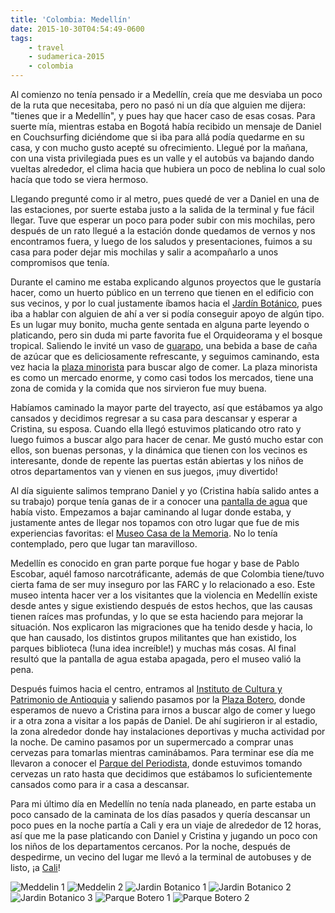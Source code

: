 ```yaml
---
title: 'Colombia: Medellín'
date: 2015-10-30T04:54:49-0600
tags:
    - travel
    - sudamerica-2015
    - colombia
---
```


Al comienzo no tenía pensado ir a Medellín, creía que me desviaba un poco de la ruta que necesitaba, pero no pasó ni un día que alguien me dijera: &#34;tienes que ir a Medellín&#34;, y pues hay que hacer caso de esas cosas. Para suerte mía, mientras estaba en Bogotá había recibido un mensaje de Daniel en Couchsurfing diciéndome que si iba para allá podía quedarme en su casa, y con mucho gusto acepté su ofrecimiento. Llegué por la mañana, con una vista privilegiada pues es un valle y el autobús va bajando dando vueltas alrededor, el clima hacia que hubiera un poco de neblina lo cual solo hacía que todo se viera hermoso.

Llegando pregunté como ir al metro, pues quedé de ver a Daniel en una de las estaciones, por suerte estaba justo a la salida de la terminal y fue fácil llegar. Tuve que esperar un poco para poder subir con mis mochilas, pero después de un rato llegué a la estación donde quedamos de vernos y nos encontramos fuera, y luego de los saludos y presentaciones, fuimos a su casa para poder dejar mis mochilas y salir a acompañarlo a unos compromisos que tenía.

Durante el camino me estaba explicando algunos proyectos que le gustaría hacer, como un huerto público en un terreno que tienen en el edificio con sus vecinos, y por lo cual justamente íbamos hacia el [Jardín Botánico](http://www.botanicomedellin.org/), pues iba a hablar con alguien de ahí a ver si podía conseguir apoyo de algún tipo. Es un lugar muy bonito, mucha gente sentada en alguna parte leyendo o platicando, pero sin duda mi parte favorita fue el Orquideorama y el bosque tropical. Saliendo le invité un vaso de [guarapo](https://es.wikipedia.org/wiki/Guarapo), una bebida a base de caña de azúcar que es deliciosamente refrescante, y seguimos caminando, esta vez hacia la [plaza minorista](http://www.plazaminorista.com.co/sitio/) para buscar algo de comer. La plaza minorista es como un mercado enorme, y como casi todos los mercados, tiene una zona de comida y la comida que nos sirvieron fue muy buena.

Habíamos caminado la mayor parte del trayecto, así que estábamos ya algo cansados y decidimos regresar a su casa para descansar y esperar a Cristina, su esposa. Cuando ella llegó estuvimos platicando otro rato y luego fuimos a buscar algo para hacer de cenar. Me gustó mucho estar con ellos, son buenas personas, y la dinámica que tienen con los vecinos es interesante, donde de repente las puertas están abiertas y los niños de otros departamentos van y vienen en sus juegos, ¡muy divertido!

Al día siguiente salimos temprano Daniel y yo (Cristina había salido antes a su trabajo) porque tenía ganas de ir a conocer una [pantalla de agua](http://www.guiaturisticademedellin.com/index.php/es/atractivos/centro-historico-top/12-pantalla-de-agua) que había visto. Empezamos a bajar caminando al lugar donde estaba, y justamente antes de llegar nos topamos con otro lugar que fue de mis experiencias favoritas: el [Museo Casa de la Memoria](http://www.museocasadelamemoria.org/). No lo tenía contemplado, pero que lugar tan maravilloso.

Medellín es conocido en gran parte porque fue hogar y base de Pablo Escobar, aquél famoso narcotráficante, además de que Colombia tiene/tuvo cierta fama de ser muy inseguro por las FARC y lo relacionado a eso. Este museo intenta hacer ver a los visitantes que la violencia en Medellín existe desde antes y sigue existiendo después de estos hechos, que las causas tienen raíces mas profundas, y lo que se esta haciendo para mejorar la situación. Nos explicaron las migraciones que ha tenido desde y hacia, lo que han causado, los distintos grupos militantes que han existido, los parques biblioteca (!una idea increíble!) y muchas más cosas. Al final resultó que la pantalla de agua estaba apagada, pero el museo valió la pena.

Después fuimos hacia el centro, entramos al [Instituto de Cultura y Patrimonio de Antioquia](http://www.culturantioquia.gov.co/) y saliendo pasamos por la [Plaza Botero](http://www.tripadvisor.com.mx/Attraction_Review-g297478-d1994585-Reviews-Plaza_Botero-Medellin_Antioquia_Department.html), donde esperamos de nuevo a Cristina para irnos a buscar algo de comer y luego ir a otra zona a visitar a los papás de Daniel. De ahí sugirieron ir al estadio, la zona alrededor donde hay instalaciones deportivas y mucha actividad por la noche. De camino pasamos por un supermercado a comprar unas cervezas para tomarlas mientras caminábamos. Para terminar ese día me llevaron a conocer el [Parque del Periodista](http://www.eltiempo.com/colombia/medellin/parque-del-periodista-de-medellin/15359315), donde estuvimos tomando cervezas un rato hasta que decidimos que estábamos lo suficientemente cansados como para ir a casa a descansar.

Para mi último día en Medellín no tenía nada planeado, en parte estaba un poco cansado de la caminata de los días pasados y quería descansar un poco pues en la noche partía a Cali y era un viaje de alrededor de 12 horas, así que me la pase platicando con Daniel y Cristina y jugando un poco con los niños de los departamentos cercanos. Por la noche, después de despedirme, un vecino del lugar me llevó a la terminal de autobuses y de listo, ¡a [Cali](/blog/colombia-cali-e-ipiales/)!

![Meddelin 1](medellin1.jpg)
![Meddelin 2](medellin2.jpg)
![Jardin Botanico 1](medellin-jardin-botanico-1.jpg)
![Jardin Botanico 2](medellin-jardin-botanico-2.jpg)
![Jardin Botanico 3](medellin-jardin-botanico-3.jpg)
![Parque Botero 1](medellin-parque-botero.jpg)
![Parque Botero 2](medellin-parque-botero-2.jpg)

